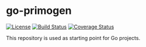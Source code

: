 # go-primogen

[![License](https://img.shields.io/badge/license-Apache%20License%202.0-blue.svg?style=flat)][license]
[![Build Status](https://travis-ci.org/steenzout/go-set-api.svg?branch=master)](https://travis-ci.org/steenzout/go-set-api/)
[![Coverage Status](https://coveralls.io/repos/steenzout/go-set-api/badge.svg?branch=master&service=github)](https://coveralls.io/github/steenzout/go-set-api?branch=master)

This repository is used as starting point for Go projects.


[license]:  https://raw.githubusercontent.com/steenzout/go-set-api/master/LICENSE   "Apache License 2.0"
